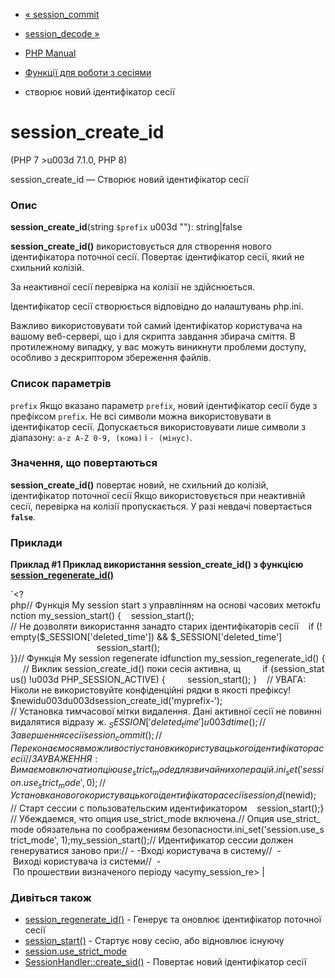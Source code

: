 - [« session_commit](function.session-commit.md)
- [session_decode »](function.session-decode.md)

- [PHP Manual](index.md)
- [Функції для роботи з сесіями](ref.session.md)
- створює новий ідентифікатор сесії

# session_create_id

(PHP 7 \>u003d 7.1.0, PHP 8)

session_create_id — Створює новий ідентифікатор сесії

### Опис

**session_create_id**(string `$prefix` u003d ""): string\|false

**session_create_id()** використовується для створення нового ідентифікатора
поточної сесії. Повертає ідентифікатор сесії, який не схильний
колізій.

За неактивної сесії перевірка на колізії не здійснюється.

Ідентифікатор сесії створюється відповідно до налаштувань php.ini.

Важливо використовувати той самий ідентифікатор користувача на вашому
веб-сервері, що і для скрипта завдання збирача сміття. В протилежному
випадку, у вас можуть виникнути проблеми доступу, особливо з дескриптором
збереження файлів.

### Список параметрів

`prefix`
Якщо вказано параметр `prefix`, новий ідентифікатор сесії буде з
префіксом `prefix`. Не всі символи можна використовувати в
ідентифікатор сесії. Допускається використовувати лише символи з
діапазону: `a-z A-Z 0-9, (кома)` і `- (мінус)`.

### Значення, що повертаються

**session_create_id()** повертає новий, не схильний до колізій,
ідентифікатор поточної сесії Якщо використовується при неактивній сесії,
перевірка на колізії пропускається. У разі невдачі повертається
**`false`**.

### Приклади

**Приклад #1 Приклад використання **session_create_id()** з функцією
[session_regenerate_id()](function.session-regenerate-id.md)**

`<?php// Функція My session start з управлінням на основі часових метокfunction my_session_start() {    session_start(); // Не дозволяти використання занадто старих ідентифікаторів сесії    if (!empty($_SESSION['deleted_time']) && $_SESSION['deleted_time']                                                    session_start(); }}// Функція My session regenerate idfunction my_session_regenerate_id() {     // Виклик session_create_id() поки сесія активна, щ         if (session_status() !u003d PHP_SESSION_ACTIVE) {         session_start(); }    // УВАГА: Ніколи не використовуйте конфіденційні рядки в якості префіксу! $newidu003du003dsession_create_id('myprefix-'); // Установка тимчасової мітки видалення. Дані активної сесії не повинні видалятися відразу ж. $_SESSION['deleted_time'] u003d time(); // Завершення сесії session_commit (); // Переконаємося в можливості установки користувацького ідентифікатора сесії    // ЗАУВАЖЕННЯ: Ви маємо включати опцію use_strict_mode для звичайних операцій. ini_set('session.use_strict_mode', 0); // Установка нового користувацького ідентифікатора сесії    session_id($newid); // Старт сессии с пользовательским идентификатором    session_start();}// Убеждаемся, что опция use_strict_mode включена.// Опция use_strict_mode обязательна по соображениям безопасности.ini_set('session.use_strict_mode', 1);my_session_start();// Идентификатор сессии должен генеруватися заново при:// - -Вході користувача в систему//  - Виході користувача із системи//  - По прошествии визначеного періоду часуmy_session_re> |

### Дивіться також

- [session_regenerate_id()](function.session-regenerate-id.md) -
Генерує та оновлює ідентифікатор поточної сесії
- [session_start()](function.session-start.md) - Стартує нову
сесію, або відновлює існуючу
- [session.use_strict_mode](session.configuration.md#ini.session.use-strict-mode)
- [SessionHandler::create_sid()](sessionhandler.create-sid.md) -
Повертає новий ідентифікатор сесії
